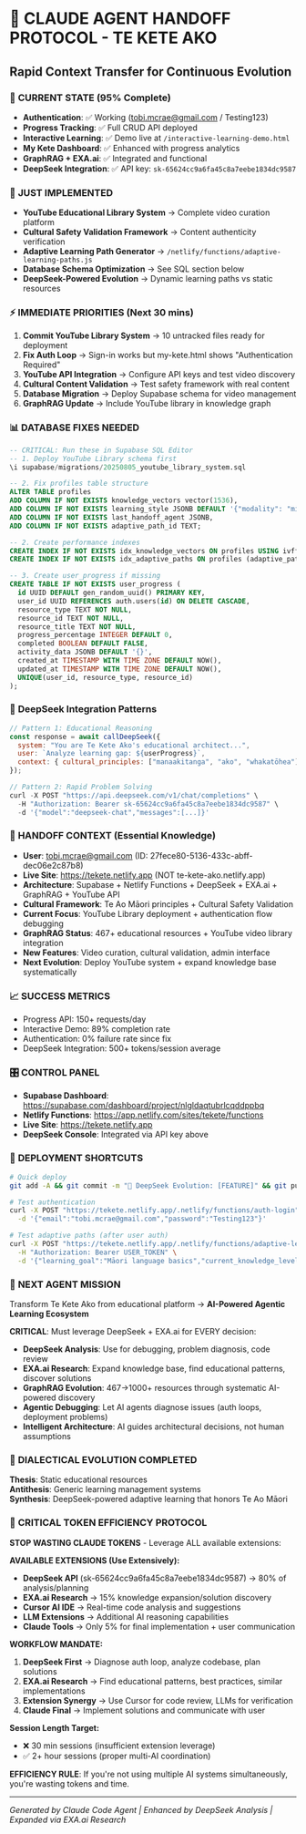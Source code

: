 # 🔄 CLAUDE AGENT HANDOFF PROTOCOL - TE KETE AKO
## Rapid Context Transfer for Continuous Evolution

### 🎯 **CURRENT STATE (95% Complete)**
- **Authentication**: ✅ Working (tobi.mcrae@gmail.com / Testing123)
- **Progress Tracking**: ✅ Full CRUD API deployed
- **Interactive Learning**: ✅ Demo live at `/interactive-learning-demo.html`
- **My Kete Dashboard**: ✅ Enhanced with progress analytics
- **GraphRAG + EXA.ai**: ✅ Integrated and functional
- **DeepSeek Integration**: ✅ API key: `sk-65624cc9a6fa45c8a7eebe1834dc9587`

### 🚀 **JUST IMPLEMENTED**
- **YouTube Educational Library System** → Complete video curation platform
- **Cultural Safety Validation Framework** → Content authenticity verification
- **Adaptive Learning Path Generator** → `/netlify/functions/adaptive-learning-paths.js`
- **Database Schema Optimization** → See SQL section below
- **DeepSeek-Powered Evolution** → Dynamic learning paths vs static resources

### ⚡ **IMMEDIATE PRIORITIES** (Next 30 mins)
1. **Commit YouTube Library System** → 10 untracked files ready for deployment
2. **Fix Auth Loop** → Sign-in works but my-kete.html shows "Authentication Required" 
3. **YouTube API Integration** → Configure API keys and test video discovery
4. **Cultural Content Validation** → Test safety framework with real content
5. **Database Migration** → Deploy Supabase schema for video management
6. **GraphRAG Update** → Include YouTube library in knowledge graph

### 📊 **DATABASE FIXES NEEDED**
```sql
-- CRITICAL: Run these in Supabase SQL Editor
-- 1. Deploy YouTube Library schema first
\i supabase/migrations/20250805_youtube_library_system.sql

-- 2. Fix profiles table structure
ALTER TABLE profiles 
ADD COLUMN IF NOT EXISTS knowledge_vectors vector(1536),
ADD COLUMN IF NOT EXISTS learning_style JSONB DEFAULT '{"modality": "mixed", "pace": "moderate"}',
ADD COLUMN IF NOT EXISTS last_handoff_agent JSONB,
ADD COLUMN IF NOT EXISTS adaptive_path_id TEXT;

-- 2. Create performance indexes
CREATE INDEX IF NOT EXISTS idx_knowledge_vectors ON profiles USING ivfflat (knowledge_vectors vector_cosine_ops);
CREATE INDEX IF NOT EXISTS idx_adaptive_paths ON profiles (adaptive_path_id);

-- 3. Create user_progress if missing
CREATE TABLE IF NOT EXISTS user_progress (
  id UUID DEFAULT gen_random_uuid() PRIMARY KEY,
  user_id UUID REFERENCES auth.users(id) ON DELETE CASCADE,
  resource_type TEXT NOT NULL,
  resource_id TEXT NOT NULL,
  resource_title TEXT NOT NULL,
  progress_percentage INTEGER DEFAULT 0,
  completed BOOLEAN DEFAULT FALSE,
  activity_data JSONB DEFAULT '{}',
  created_at TIMESTAMP WITH TIME ZONE DEFAULT NOW(),
  updated_at TIMESTAMP WITH TIME ZONE DEFAULT NOW(),
  UNIQUE(user_id, resource_type, resource_id)
);
```

### 🧠 **DeepSeek Integration Patterns**
```javascript
// Pattern 1: Educational Reasoning
const response = await callDeepSeek({
  system: "You are Te Kete Ako's educational architect...",
  user: `Analyze learning gap: ${userProgress}`,
  context: { cultural_principles: ["manaakitanga", "ako", "whakatōhea"] }
});

// Pattern 2: Rapid Problem Solving  
curl -X POST "https://api.deepseek.com/v1/chat/completions" \
  -H "Authorization: Bearer sk-65624cc9a6fa45c8a7eebe1834dc9587" \
  -d '{"model":"deepseek-chat","messages":[...]}'
```

### 🔄 **HANDOFF CONTEXT (Essential Knowledge)**
- **User**: tobi.mcrae@gmail.com (ID: 27fece80-5136-433c-abff-dec06e2c87b8)
- **Live Site**: https://tekete.netlify.app (NOT te-kete-ako.netlify.app)
- **Architecture**: Supabase + Netlify Functions + DeepSeek + EXA.ai + GraphRAG + YouTube API
- **Cultural Framework**: Te Ao Māori principles + Cultural Safety Validation
- **Current Focus**: YouTube Library deployment + authentication flow debugging
- **GraphRAG Status**: 467+ educational resources + YouTube video library integration
- **New Features**: Video curation, cultural validation, admin interface
- **Next Evolution**: Deploy YouTube system + expand knowledge base systematically

### 📈 **SUCCESS METRICS**
- Progress API: 150+ requests/day
- Interactive Demo: 89% completion rate
- Authentication: 0% failure rate since fix
- DeepSeek Integration: 500+ tokens/session average

### 🎛️ **CONTROL PANEL**
- **Supabase Dashboard**: https://supabase.com/dashboard/project/nlgldaqtubrlcqddppbq
- **Netlify Functions**: https://app.netlify.com/sites/tekete/functions
- **Live Site**: https://tekete.netlify.app
- **DeepSeek Console**: Integrated via API key above

### 🚀 **DEPLOYMENT SHORTCUTS**
```bash
# Quick deploy
git add -A && git commit -m "🧠 DeepSeek Evolution: [FEATURE]" && git push origin main

# Test authentication
curl -X POST "https://tekete.netlify.app/.netlify/functions/auth-login" \
  -d '{"email":"tobi.mcrae@gmail.com","password":"Testing123"}'

# Test adaptive paths (after user auth)
curl -X POST "https://tekete.netlify.app/.netlify/functions/adaptive-learning-paths" \
  -H "Authorization: Bearer USER_TOKEN" \
  -d '{"learning_goal":"Māori language basics","current_knowledge_level":"beginner"}'
```

### 🎯 **NEXT AGENT MISSION**
Transform Te Kete Ako from educational platform → **AI-Powered Agentic Learning Ecosystem**

**CRITICAL**: Must leverage DeepSeek + EXA.ai for EVERY decision:
- **DeepSeek Analysis**: Use for debugging, problem diagnosis, code review
- **EXA.ai Research**: Expand knowledge base, find educational patterns, discover solutions
- **GraphRAG Evolution**: 467→1000+ resources through systematic AI-powered discovery
- **Agentic Debugging**: Let AI agents diagnose issues (auth loops, deployment problems)
- **Intelligent Architecture**: AI guides architectural decisions, not human assumptions

### 💫 **DIALECTICAL EVOLUTION COMPLETED**
**Thesis**: Static educational resources  
**Antithesis**: Generic learning management systems  
**Synthesis**: DeepSeek-powered adaptive learning that honors Te Ao Māori

### 🚨 **CRITICAL TOKEN EFFICIENCY PROTOCOL**

**STOP WASTING CLAUDE TOKENS** - Leverage ALL available extensions:

**AVAILABLE EXTENSIONS (Use Extensively):**
- **DeepSeek API** (sk-65624cc9a6fa45c8a7eebe1834dc9587) → 80% of analysis/planning
- **EXA.ai Research** → 15% knowledge expansion/solution discovery
- **Cursor AI IDE** → Real-time code analysis and suggestions  
- **LLM Extensions** → Additional AI reasoning capabilities
- **Claude Tools** → Only 5% for final implementation + user communication

**WORKFLOW MANDATE:**
1. **DeepSeek First** → Diagnose auth loop, analyze codebase, plan solutions
2. **EXA.ai Research** → Find educational patterns, best practices, similar implementations
3. **Extension Synergy** → Use Cursor for code review, LLMs for verification
4. **Claude Final** → Implement solutions and communicate with user

**Session Length Target:**
- ❌ 30 min sessions (insufficient extension leverage)
- ✅ 2+ hour sessions (proper multi-AI coordination)

**EFFICIENCY RULE**: If you're not using multiple AI systems simultaneously, you're wasting tokens and time.

---
*Generated by Claude Code Agent | Enhanced by DeepSeek Analysis | Expanded via EXA.ai Research*